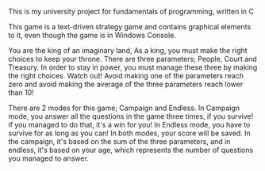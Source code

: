 This is my university project for fundamentals of programming, written in C

This game is a text-driven strategy game and contains graphical elements to it, even though the game is in Windows Console.

You are the king of an imaginary land, As a king, you must make the right choices to keep your throne. There are three parameters; People, Court and Treasury. In order to stay in power, you must manage these three by making the right choices. Watch out! Avoid making one of the parameters reach zero and avoid making the average of the three parameters reach lower than 10!

There are 2 modes for this game; Campaign and Endless. In Campaign mode, you answer all the questions in the game three times, if you survive! if you managed to do that, it's a win for you! In Endless mode, you have to survive for as long as you can! In both modes, your score will be saved. In the campaign, it's based on the sum of the three parameters, and in endless, it's based on your age, which represents the number of questions you managed to answer.
